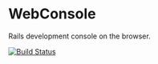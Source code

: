 WebConsole
==========

Rails development console on the browser.

[![Build Status](https://travis-ci.org/gsamokovarov/web-console.png)](https://travis-ci.org/gsamokovarov/web-console)
